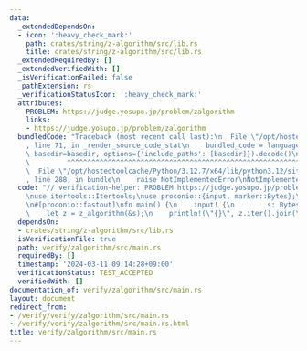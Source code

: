 ```yaml
---
data:
  _extendedDependsOn:
  - icon: ':heavy_check_mark:'
    path: crates/string/z-algorithm/src/lib.rs
    title: crates/string/z-algorithm/src/lib.rs
  _extendedRequiredBy: []
  _extendedVerifiedWith: []
  _isVerificationFailed: false
  _pathExtension: rs
  _verificationStatusIcon: ':heavy_check_mark:'
  attributes:
    PROBLEM: https://judge.yosupo.jp/problem/zalgorithm
    links:
    - https://judge.yosupo.jp/problem/zalgorithm
  bundledCode: "Traceback (most recent call last):\n  File \"/opt/hostedtoolcache/Python/3.12.7/x64/lib/python3.12/site-packages/onlinejudge_verify/documentation/build.py\"\
    , line 71, in _render_source_code_stat\n    bundled_code = language.bundle(stat.path,\
    \ basedir=basedir, options={'include_paths': [basedir]}).decode()\n          \
    \         ^^^^^^^^^^^^^^^^^^^^^^^^^^^^^^^^^^^^^^^^^^^^^^^^^^^^^^^^^^^^^^^^^^^^^^^^^^^^^^^^^\n\
    \  File \"/opt/hostedtoolcache/Python/3.12.7/x64/lib/python3.12/site-packages/onlinejudge_verify/languages/rust.py\"\
    , line 288, in bundle\n    raise NotImplementedError\nNotImplementedError\n"
  code: "// verification-helper: PROBLEM https://judge.yosupo.jp/problem/zalgorithm\n\
    \nuse itertools::Itertools;\nuse proconio::{input, marker::Bytes};\nuse z_algorithm::z_algorithm;\n\
    \n#[proconio::fastout]\nfn main() {\n    input! {\n        s: Bytes,\n    }\n\
    \    let z = z_algorithm(&s);\n    println!(\"{}\", z.iter().join(\" \"));\n}\n"
  dependsOn:
  - crates/string/z-algorithm/src/lib.rs
  isVerificationFile: true
  path: verify/zalgorithm/src/main.rs
  requiredBy: []
  timestamp: '2024-03-11 09:14:28+09:00'
  verificationStatus: TEST_ACCEPTED
  verifiedWith: []
documentation_of: verify/zalgorithm/src/main.rs
layout: document
redirect_from:
- /verify/verify/zalgorithm/src/main.rs
- /verify/verify/zalgorithm/src/main.rs.html
title: verify/zalgorithm/src/main.rs
---
```

